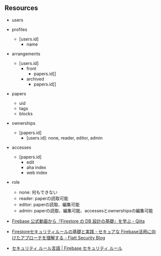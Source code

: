 ## Resources

- users
- profiles
  - [users.id]
    - name
- arrangements
  - [users.id]
    - front
      - papers.id[]
    - archived
      - papers.id[]
- papers
  - uid
  - tags
  - blocks
- ownerships
  - [papers.id]
    - [users.id]: none, reader, editor, admin
- accesses
  - [papers.id]
    - edit
    - aha index
    - web index

- role
  - none: 何もできない
  - reader: paperの読取可能
  - editor: paperの読取、編集可能
  - admin: paperの読取、編集可能、accessesとownershipsの編集可能

- [Firebase 公式動画から『Firestore の DB 設計の基礎』を学ぶ - Qiita](https://qiita.com/KosukeSaigusa/items/860b5a2a6a02331d07cb)
- [Firestoreセキュリティルールの基礎と実践 - セキュアな Firebase活用に向けたアプローチを理解する - Flatt Security Blog](https://blog.flatt.tech/entry/firestore_security_rules)
- [セキュリティ ルール言語  |  Firebase セキュリティ ルール](https://firebase.google.com/docs/rules/rules-language?hl=ja)
